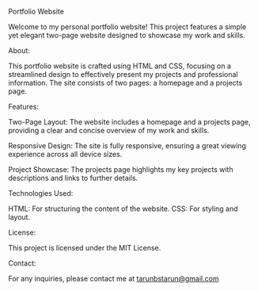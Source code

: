 Portfolio Website

Welcome to my personal portfolio website! This project features a simple yet elegant two-page website designed to showcase my work and skills.

About:

This portfolio website is crafted using HTML and CSS, focusing on a streamlined design to effectively present my projects and professional information. The site consists of two pages: a homepage and a projects page.

Features:

Two-Page Layout: The website includes a homepage and a projects page, providing a clear and concise overview of my work and skills.

Responsive Design: The site is fully responsive, ensuring a great viewing experience across all device sizes.

Project Showcase: The projects page highlights my key projects with descriptions and links to further details.

Technologies Used:

HTML: For structuring the content of the website.
CSS: For styling and layout.

License:

This project is licensed under the MIT License.

Contact:

For any inquiries, please contact me at tarunbstarun@gmail.com
